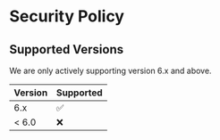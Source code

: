 # Security Policy

## Supported Versions

We are only actively supporting version 6.x and above.

| Version | Supported          |
|---------|--------------------|
| 6.x     | :white_check_mark: |
| < 6.0   | :x:                |
